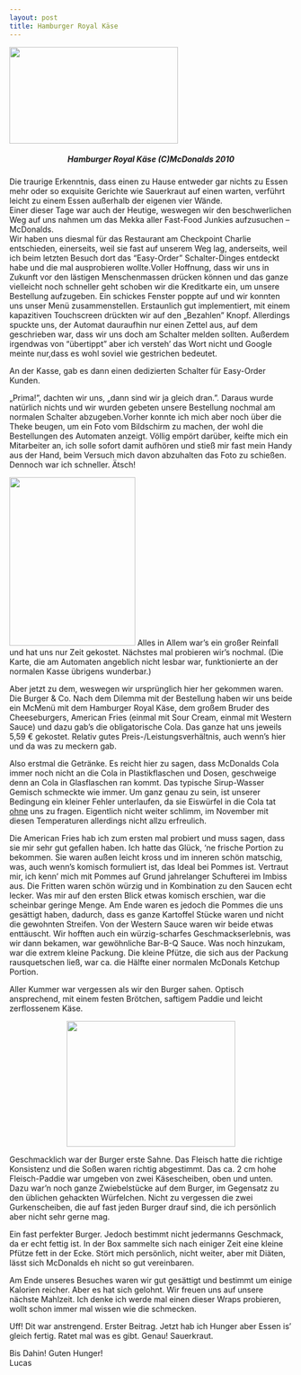 ```yaml
---
layout: post
title: Hamburger Royal Käse
---
```


<p style="text-align:center;">
   
</p>

<div style="text-align:left;">
  <a href="http://napcae.files.wordpress.com/2010/11/screen-shot-2010-11-09-at-18-26-18.png"><img class="size-medium wp-image-184 aligncenter" title="Screen shot 2010-11-09 at 18.26.18" src="http://napcae.files.wordpress.com/2010/11/screen-shot-2010-11-09-at-18-26-18.png?w=300" alt="" width="300" height="172" /></a>
</div>

<h5 style="text-align:center;">
  Hamburger Royal Käse (C)McDonalds 2010
</h5>

<div style="text-align:left;">
  Die traurige Erkenntnis, dass einen zu Hause entweder gar nichts zu Essen mehr oder so exquisite Gerichte wie Sauerkraut auf einen warten, verführt leicht zu einem Essen außerhalb der eigenen vier Wände.<br /> Einer dieser Tage war auch der Heutige, weswegen wir den beschwerlichen Weg auf uns nahmen um das Mekka aller Fast-Food Junkies aufzusuchen – McDonalds.
</div>

<div style="text-align:left;">

</div>

<div style="text-align:left;">
  Wir haben uns diesmal für das Restaurant am Checkpoint Charlie entschieden, einerseits, weil sie fast auf unserem Weg lag, anderseits, weil ich beim letzten Besuch dort das “Easy-Order” Schalter-Dinges entdeckt habe und die mal ausprobieren wollte.Voller Hoffnung, dass wir uns in Zukunft vor den lästigen Menschenmassen drücken können und das ganze vielleicht noch schneller geht schoben wir die Kreditkarte ein, um unsere Bestellung aufzugeben. Ein schickes Fenster poppte auf und wir konnten uns unser Menü zusammenstellen. Erstaunlich gut implementiert, mit einem kapazitiven Touchscreen drückten wir auf den „Bezahlen” Knopf. Allerdings spuckte uns, der Automat dauraufhin nur einen Zettel aus, auf dem geschrieben war, dass wir uns doch am Schalter melden sollten. Außerdem irgendwas von “übertippt” aber ich versteh’ das Wort nicht und Google meinte nur,dass es wohl soviel wie gestrichen bedeutet.
</div>

<div style="text-align:left;">
  <p>
     
  </p>
  
  <p>
    An der Kasse, gab es dann einen dedizierten Schalter für Easy-Order Kunden.
  </p>
  
  <p>
    „Prima!”, dachten wir uns, „dann sind wir ja gleich dran.”. Daraus wurde natürlich nichts und wir wurden gebeten unsere Bestellung nochmal am normalen Schalter abzugeben.Vorher konnte ich mich aber noch über die Theke beugen, um ein Foto vom Bildschirm zu machen, der wohl die Bestellungen des Automaten anzeigt. Völlig empört darüber, keifte mich ein Mitarbeiter an, ich solle sofort damit aufhören und stieß mir fast mein Handy aus der Hand, beim Versuch mich davon abzuhalten das Foto zu schießen. Dennoch war ich schneller. Ätsch!
  </p>
  
  <p>
    <img class="size-medium wp-image-189 alignleft" title="IMG_0684" src="http://napcae.files.wordpress.com/2010/11/img_0684-e1289388527846.jpg?w=224" alt="" width="224" height="300" /> Alles in Allem war’s ein großer Reinfall und hat uns nur Zeit gekostet. Nächstes mal probieren wir’s nochmal. (Die Karte, die am Automaten angeblich nicht lesbar war, funktionierte an der normalen Kasse übrigens wunderbar.)
  </p>
  
  <p>
    Aber jetzt zu dem, weswegen wir ursprünglich hier her gekommen waren. Die Burger & Co.  Nach dem Dilemma mit der Bestellung haben wir uns beide ein McMenü mit dem Hamburger Royal Käse, dem großem Bruder des Cheeseburgers, American Fries (einmal mit Sour Cream, einmal mit Western Sauce) und dazu gab’s die obligatorische Cola. Das ganze hat uns jeweils 5,59 € gekostet. Relativ gutes Preis-/Leistungsverhältnis, auch wenn’s hier und da was zu meckern gab.
  </p>
  
  <p>
    Also erstmal die Getränke. Es reicht hier zu sagen, dass McDonalds Cola immer noch nicht an die Cola in Plastikflaschen und Dosen, geschweige denn an Cola in Glasflaschen ran kommt. Das typische Sirup-Wasser Gemisch schmeckte wie immer. Um ganz genau zu sein, ist unserer Bedingung ein kleiner Fehler unterlaufen, da sie Eiswürfel in die Cola tat <span style="text-decoration:underline;">ohne</span> uns zu fragen. Eigentlich nicht weiter schlimm, im November mit diesen Temperaturen allerdings nicht allzu erfreulich.
  </p>
  
  <p>
    Die American Fries hab ich zum ersten mal probiert und muss sagen, dass sie mir sehr gut gefallen haben. Ich hatte das Glück, ‘ne frische Portion zu bekommen. Sie waren außen leicht kross und im inneren schön matschig, was, auch wenn’s komisch formuliert ist, das Ideal bei Pommes ist. Vertraut mir, ich kenn’ mich mit Pommes auf Grund jahrelanger Schufterei im Imbiss aus. Die Fritten waren schön würzig und in Kombination zu den Saucen echt lecker. Was mir auf den ersten Blick etwas komisch erschien, war die scheinbar geringe Menge. Am Ende waren es jedoch die Pommes die uns gesättigt haben, dadurch, dass es ganze Kartoffel Stücke waren und nicht die gewohnten Streifen. Von der Western Sauce waren wir beide etwas enttäuscht. Wir hofften auch ein würzig-scharfes Geschmackserlebnis, was wir dann bekamen, war gewöhnliche Bar-B-Q Sauce. Was noch hinzukam, war die extrem kleine Packung. Die kleine Pfütze, die sich aus der Packung rausquetschen ließ, war ca. die Hälfte einer normalen McDonals Ketchup Portion.
  </p>
  
  <p>
    Aller Kummer war vergessen als wir den Burger sahen. Optisch ansprechend, mit einem festen Brötchen, saftigem Paddie und leicht zerflossenem Käse.
  </p>
  
  <p style="text-align:center;">
    <a href="http://napcae.files.wordpress.com/2010/11/img_0689.jpg"><img class="size-medium wp-image-194 aligncenter" title="IMG_0689" src="http://napcae.files.wordpress.com/2010/11/img_0689.jpg?w=300" alt="" width="300" height="224" /></a>
  </p>
  
  <p>
    Geschmacklich war der Burger erste Sahne. Das Fleisch hatte die richtige Konsistenz und die Soßen waren richtig abgestimmt. Das ca. 2 cm hohe Fleisch-Paddie war umgeben von zwei Käsescheiben, oben und unten. Dazu war’n noch ganze Zwiebelstücke auf dem Burger, im Gegensatz zu den üblichen gehackten Würfelchen. Nicht zu vergessen die zwei Gurkenscheiben, die auf fast jeden Burger drauf sind, die ich persönlich aber nicht sehr gerne mag.
  </p>
  
  <p>
    Ein fast perfekter Burger. Jedoch bestimmt nicht jedermanns Geschmack, da er echt fettig ist. In der Box sammelte sich nach einiger Zeit eine kleine Pfütze fett in der Ecke. Stört mich persönlich, nicht weiter, aber mit Diäten, lässt sich McDonalds eh nicht so gut vereinbaren.
  </p>
  
  <p>
    Am Ende unseres Besuches waren wir gut gesättigt und bestimmt um einige Kalorien reicher. Aber es hat sich gelohnt. Wir freuen uns auf unsere nächste Mahlzeit. Ich denke ich werde mal einen dieser Wraps probieren, wollt schon immer mal wissen wie die schmecken.
  </p>
  
  <p>
    Uff! Dit war anstrengend. Erster Beitrag. Jetzt hab ich Hunger aber Essen is’ gleich fertig. Ratet mal was es gibt. Genau! Sauerkraut.
  </p>
  
  <p>
    Bis Dahin! Guten Hunger!<br /> Lucas
  </p>
</div>
